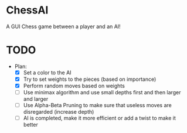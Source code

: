 # ChessAI
A GUI Chess game between a player and an AI!


# TODO
- Plan:
  - [x] Set a color to the AI
  - [x] Try to set weights to the pieces (based on importance)
  - [x] Perform random moves based on weights
  - [ ] Use minimax algorithm and use small depths first and then larger and larger
  - [ ] Use Alpha-Beta Pruning to make sure that useless moves are disregarded (increase depth)
  - [ ] AI is completed, make it more efficient or add a twist to make it better
